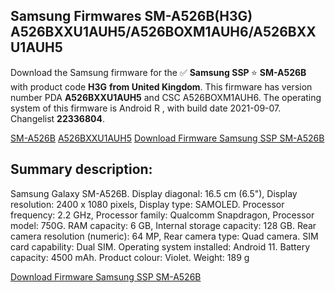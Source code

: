 <h2>Samsung Firmwares SM-A526B(H3G) A526BXXU1AUH5/A526BOXM1AUH6/A526BXXU1AUH5</h2>
Download the Samsung firmware for the ✅ <strong>Samsung SSP </strong> ⭐ <strong>SM-A526B</strong> with product code <strong>H3G</strong> <strong> from United Kingdom</strong>. This firmware has version number PDA <strong>A526BXXU1AUH5</strong> and CSC A526BOXM1AUH6. The operating system of this firmware is Android R , with build date 2021-09-07. Changelist <strong>22336804</strong>.


[SM-A526B](https://samfirm.shop/samsung/model/SM-A526B)
[A526BXXU1AUH5](https://samfirm.shop/samsung/pda/A526BXXU1AUH5)
[Download Firmware Samsung SSP SM-A526B](https://samfirm.shop/samsung/firmware/454957)
<h2>Summary description:</h2>
<p>Samsung Galaxy SM-A526B. Display diagonal: 16.5 cm (6.5"), Display resolution: 2400 x 1080 pixels, Display type: SAMOLED. Processor frequency: 2.2 GHz, Processor family: Qualcomm Snapdragon, Processor model: 750G. RAM capacity: 6 GB, Internal storage capacity: 128 GB. Rear camera resolution (numeric): 64 MP, Rear camera type: Quad camera. SIM card capability: Dual SIM. Operating system installed: Android 11. Battery capacity: 4500 mAh. Product colour: Violet. Weight: 189 g</p>


[Download Firmware Samsung SSP SM-A526B](https://samfirm.shop/samsung/firmware/454957)
